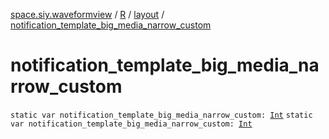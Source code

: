 [space.siy.waveformview](../../index.md) / [R](../index.md) / [layout](index.md) / [notification_template_big_media_narrow_custom](./notification_template_big_media_narrow_custom.md)

# notification_template_big_media_narrow_custom

`static var notification_template_big_media_narrow_custom: `[`Int`](https://kotlinlang.org/api/latest/jvm/stdlib/kotlin/-int/index.html)
`static var notification_template_big_media_narrow_custom: `[`Int`](https://kotlinlang.org/api/latest/jvm/stdlib/kotlin/-int/index.html)